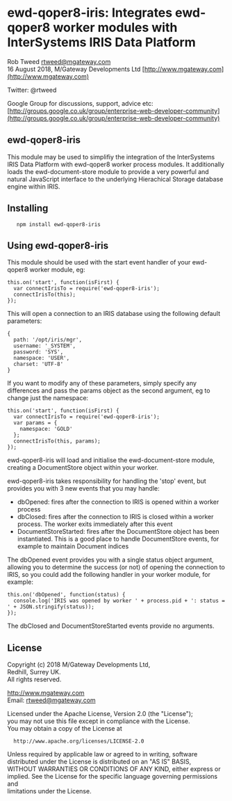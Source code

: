 # ewd-qoper8-iris: Integrates ewd-qoper8 worker modules with InterSystems IRIS Data Platform
 
Rob Tweed <rtweed@mgateway.com>  
16 August 2018, M/Gateway Developments Ltd [http://www.mgateway.com](http://www.mgateway.com)  

Twitter: @rtweed

Google Group for discussions, support, advice etc: [http://groups.google.co.uk/group/enterprise-web-developer-community](http://groups.google.co.uk/group/enterprise-web-developer-community)


## ewd-qoper8-iris

This module may be used to simplifiy the integration of the InterSystems IRIS Data Platform with ewd-qoper8 worker process modules. 
It additionally loads the ewd-document-store module to provide a very powerful and natural JavaScript interface to the underlying
Hierachical Storage database engine within IRIS.

## Installing

       npm install ewd-qoper8-iris
	   
## Using ewd-qoper8-iris

This module should be used with the start event handler of your ewd-qoper8 worker module, eg:

    this.on('start', function(isFirst) {
      var connectIrisTo = require('ewd-qoper8-iris');
      connectIrisTo(this);
    });

This will open a connection to an IRIS database using the following default parameters:

    {
      path: '/opt/iris/mgr',
      username: '_SYSTEM',
      password: 'SYS',
      namespace: 'USER',
      charset: 'UTF-8'
    }

If you want to modify any of these parameters, simply specify any differences and pass the params object as the second
argument, eg to change just the namespace:

    this.on('start', function(isFirst) {
      var connectIrisTo = require('ewd-qoper8-iris');
      var params = {
        namespace: 'GOLD'
      };
      connectIrisTo(this, params);
    });

ewd-qoper8-iris will load and initialise the ewd-document-store module, creating a DocumentStore object within your worker.

ewd-qoper8-iris takes responsibility for handling the 'stop' event, but provides you with 3 new events that you may handle:

- dbOpened: fires after the connection to IRIS is opened within a worker process
- dbClosed: fires after the connection to IRIS is closed within a worker process.  The worker exits immediately after this event
- DocumentStoreStarted: fires after the DocumentStore object has been instantiated.  This is a good place to handle DocumentStore events, 
 for example to maintain Document indices

The dbOpened event provides you with a single status object argument, allowing you to determine the success (or not) of
opening the connection to IRIS, so you could add the following handler in your worker module, for example:

    this.on('dbOpened', function(status) {
      console.log('IRIS was opened by worker ' + process.pid + ': status = ' + JSON.stringify(status));
    });


The dbClosed and DocumentStoreStarted events provide no arguments.


## License

 Copyright (c) 2018 M/Gateway Developments Ltd,                           
 Redhill, Surrey UK.                                                      
 All rights reserved.                                                     
                                                                           
  http://www.mgateway.com                                                  
  Email: rtweed@mgateway.com                                               
                                                                           
                                                                           
  Licensed under the Apache License, Version 2.0 (the "License");          
  you may not use this file except in compliance with the License.         
  You may obtain a copy of the License at                                  
                                                                           
      http://www.apache.org/licenses/LICENSE-2.0                           
                                                                           
  Unless required by applicable law or agreed to in writing, software      
  distributed under the License is distributed on an "AS IS" BASIS,        
  WITHOUT WARRANTIES OR CONDITIONS OF ANY KIND, either express or implied. 
  See the License for the specific language governing permissions and      
   limitations under the License.      
